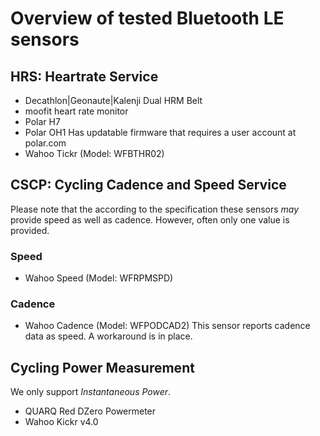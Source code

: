 # Overview of tested Bluetooth LE sensors

## HRS: Heartrate Service
* Decathlon|Geonaute|Kalenji Dual HRM Belt
* moofit heart rate monitor
* Polar H7
* Polar OH1
  Has updatable firmware that requires a user account at polar.com
* Wahoo Tickr (Model: WFBTHR02)

## CSCP: Cycling Cadence and Speed Service
Please note that the according to the specification these sensors _may_ provide speed as well as cadence.
However, often only one value is provided.

### Speed
* Wahoo Speed (Model: WFRPMSPD)

### Cadence 
* Wahoo Cadence (Model: WFPODCAD2)
  This sensor reports cadence data as speed.
  A workaround is in place. 

## Cycling Power Measurement

We only support _Instantaneous Power_.

* QUARQ Red DZero Powermeter
* Wahoo Kickr v4.0